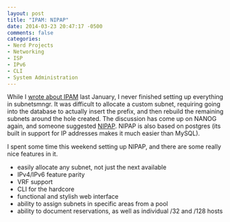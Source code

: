 ```yaml
---
layout: post
title: "IPAM: NIPAP"
date: 2014-03-23 20:47:17 -0500
comments: false
categories:
- Nerd Projects
- Networking
- ISP
- IPv6
- CLI
- System Administration
---
```

While I <a href="https://secure.ciscodude.net/blog/2013/01/07/ipam-ip-address-management/">wrote about IPAM</a> last January, I never finished setting up everything in subnetsmngr. It was difficult to allocate a custom subnet, requiring going into the database to actually insert the prefix, and then rebuild the remaining subnets around the hole created. The discussion has come up on NANOG again, and someone suggested <a href="http://spritelink.github.io/NIPAP/index.html" target="_blank">NIPAP</a>. NIPAP is also based on postgres (its built in support for IP addresses makes it much easier than MySQL).

<!--more-->

I spent some time this weekend setting up NIPAP, and there are some really nice features in it.

*	easily allocate any subnet, not just the next available
*	IPv4/IPv6 feature parity
*	VRF support
*	CLI for the hardcore
*	functional and stylish web interface
*	ability to assign subnets in specific areas from a pool
*	ability to document reservations, as well as individual /32 and /128 hosts

